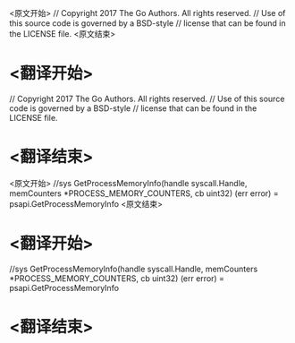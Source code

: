 
<原文开始>
// Copyright 2017 The Go Authors. All rights reserved.
// Use of this source code is governed by a BSD-style
// license that can be found in the LICENSE file.
<原文结束>

# <翻译开始>
// Copyright 2017 The Go Authors. All rights reserved.
// Use of this source code is governed by a BSD-style
// license that can be found in the LICENSE file.
# <翻译结束>


<原文开始>
//sys	GetProcessMemoryInfo(handle syscall.Handle, memCounters *PROCESS_MEMORY_COUNTERS, cb uint32) (err error) = psapi.GetProcessMemoryInfo
<原文结束>

# <翻译开始>
//sys	GetProcessMemoryInfo(handle syscall.Handle, memCounters *PROCESS_MEMORY_COUNTERS, cb uint32) (err error) = psapi.GetProcessMemoryInfo
# <翻译结束>

